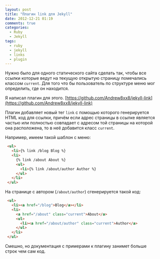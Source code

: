```yaml
---
layout: post
title: "Плагин link для Jekyll"
date: 2012-12-21 01:19
comments: true
categories: 
  - Ruby
  - Jekyll
tags:
  - ruby
  - jekyll
  - links
  - plugin
---
```


Нужно было для одного статического сайта сделать так, чтобы все ссылки
которые ведут на текущую открытую страницу помечались классом `current`.
Для того что бы пользователь по структуре меню мог определить, где он
находится.

Я написал плагин для этого. [https://github.com/Andrew8xx8/jekyll-link](https://github.com/Andrew8xx8/jekyll-link)
 
<!-- more -->

Плагин добавляет новый тег `link` с помощью которого генерируется HTML
код для ссылки, причём если адрес страницы в ссылке является частью или
полностью совпадает с адресом той страницы на которой она расположена,
то в неё добавится класс `current`.

Например, имеем такой шаблон с меню:

```html
 <ul>
   <li>{% link /blog Blog %}
   <li>
     {% link /about About %}
     <ul>
       <li>{% link /about/author Author %}
     </ul>
   </li>
 </ul>
```

На странице с автором (`/about/author`) сгенерируется такой код:

```html
 <ul>
   <li><a href="/blog">Blog</a></li>
   <li>
     <a href="/about" class="current">About</a>
     <ul>
       <li><a href="/about/author" class="current">Author</a>
     </ul>
   </li>
 </ul>
```

Смешно, но документация с примерами к плагину занимет больше строк чем сам код.
